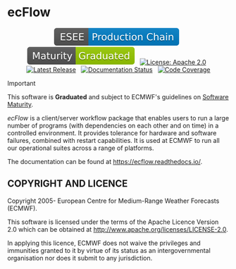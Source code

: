 
# ecFlow

<div align="center">
  <a href="https://github.com/ecmwf/codex/raw/refs/heads/main/ESEE"><img src="https://github.com/ecmwf/codex/raw/refs/heads/main/ESEE/production_chain_badge.svg" alt="Static Badge"></a>
  &nbsp;
  <a href="https://github.com/ecmwf/codex/raw/refs/heads/main/Project%20Maturity"><img src="https://github.com/ecmwf/codex/raw/refs/heads/main/Project%20Maturity/graduated_badge.svg" alt="Static Badge"></a>
  &nbsp;
  <a href="https://opensource.org/licenses/apache-2-0"><img src="https://img.shields.io/badge/License-Apache%202.0-blue.svg" alt="License: Apache 2.0"></a>
  &nbsp;
  <a href="https://github.com/ecmwf/ecflow/releases"><img src="https://img.shields.io/github/v/release/ecmwf/ecflow?color=blue&label=Release&style=flat-square" alt="Latest Release"></a>
  &nbsp;
  <a href="https://ecflow.readthedocs.io/en/latest/?badge=latest"><img src="https://readthedocs.org/projects/ecflow/badge/?version=latest" alt="Documentation Status"></a>
  &nbsp;
  <a href="https://codecov.io/gh/ecmwf/ecflow"><img src="https://codecov.io/gh/ecmwf/ecflow/branch/develop/graph/badge.svg" alt="Code Coverage"></a>
</div>


> [!IMPORTANT]
> This software is **Graduated** and subject to ECMWF's guidelines on [Software Maturity](https://github.com/ecmwf/codex/raw/refs/heads/main/Project%20Maturity).


*ecFlow* is a client/server workflow package that enables users to run a large number of programs (with dependencies on each other and on time) in a controlled environment. It provides tolerance for hardware and software failures, combined with restart capabilities. It is used at ECMWF to run all our operational suites across a range of platforms.

The documentation can be found at https://ecflow.readthedocs.io/.


## COPYRIGHT AND LICENCE

Copyright 2005- European Centre for Medium-Range Weather Forecasts (ECMWF).

This software is licensed under the terms of the Apache Licence Version 2.0
which can be obtained at http://www.apache.org/licenses/LICENSE-2.0.

In applying this licence, ECMWF does not waive the privileges and immunities granted to it by
virtue of its status as an intergovernmental organisation nor does it submit to any jurisdiction.
